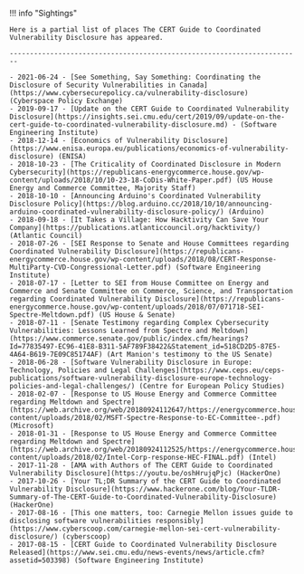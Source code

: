 !!! info "Sightings"

    Here is a partial list of places The CERT Guide to Coordinated
    Vulnerability Disclosure has appeared.

    ------------------------------------------------------------------------

    - 2021-06-24 - [See Something, Say Something: Coordinating the Disclosure of Security Vulnerabilities in Canada](https://www.cybersecurepolicy.ca/vulnerability-disclosure) (Cyberspace Policy Exchange)
    - 2019-09-17 - [Update on the CERT Guide to Coordinated Vulnerability Disclosure](https://insights.sei.cmu.edu/cert/2019/09/update-on-the-cert-guide-to-coordinated-vulnerability-disclosure.md) - (Software Engineering Institute)
    - 2018-12-14 - [Economics of Vulnerability Disclosure](https://www.enisa.europa.eu/publications/economics-of-vulnerability-disclosure) (ENISA)
    - 2018-10-23 - [The Criticality of Coordinated Disclosure in Modern Cybersecurity](https://republicans-energycommerce.house.gov/wp-content/uploads/2018/10/10-23-18-CoDis-White-Paper.pdf) (US House Energy and Commerce Committee, Majority Staff)
    - 2018-10-10 - [Announcing Arduino's Coordinated Vulnerability Disclosure Policy](https://blog.arduino.cc/2018/10/10/announcing-arduino-coordinated-vulnerability-disclosure-policy/) (Arduino)
    - 2018-09-18 - [It Takes a Village: How Hacktivity Can Save Your Company](https://publications.atlanticcouncil.org/hacktivity/) (Atlantic Council)
    - 2018-07-26 - [SEI Response to Senate and House Committees regarding Coordinated Vulnerability Disclosure](https://republicans-energycommerce.house.gov/wp-content/uploads/2018/08/CERT-Response-MultiParty-CVD-Congressional-Letter.pdf) (Software Engineering Institute)
    - 2018-07-17 - [Letter to SEI from House Committee on Energy and Commerce and Senate Committee on Commerce, Science, and Transportation regarding Coordinated Vulnerability Disclosure](https://republicans-energycommerce.house.gov/wp-content/uploads/2018/07/071718-SEI-Spectre-Meltdown.pdf) (US House & Senate)
    - 2018-07-11 - [Senate Testimony regarding Complex Cybersecurity Vulnerabilities: Lessons Learned from Spectre and Meltdown](https://www.commerce.senate.gov/public/index.cfm/hearings?Id=77835497-EC96-41E8-B311-5AF789F38422&Statement_id=518CD2D5-87E5-4A64-B619-7E09C85174AF) (Art Manion's testimony to the US Senate)
    - 2018-06-28 - [Software Vulnerability Disclosure in Europe: Technology, Policies and Legal Challenges](https://www.ceps.eu/ceps-publications/software-vulnerability-disclosure-europe-technology-policies-and-legal-challenges/) (Centre for European Policy Studies)
    - 2018-02-07 - [Response to US House Energy and Commerce Committee regarding Meltdown and Spectre](https://web.archive.org/web/20180924112647/https://energycommerce.house.gov/wp-content/uploads/2018/02/MSFT-Spectre-Response-to-EC-Committee-.pdf) (Microsoft)
    - 2018-01-31 - [Response to US House Energy and Commerce Committee regarding Meltdown and Spectre](https://web.archive.org/web/20180924112525/https://energycommerce.house.gov/wp-content/uploads/2018/02/Intel-Corp-response-HEC-FINAL.pdf) (Intel)
    - 2017-11-28 - [AMA with Authors of The CERT Guide to Coordinated Vulnerability Disclosure](https://youtu.be/oshHrujqPjc) (HackerOne)
    - 2017-10-26 - [Your TL;DR Summary of the CERT Guide to Coordinated Vulnerability Disclosure](https://www.hackerone.com/blog/Your-TLDR-Summary-of-The-CERT-Guide-to-Coordinated-Vulnerability-Disclosure) (HackerOne)
    - 2017-08-16 - [This one matters, too: Carnegie Mellon issues guide to disclosing software vulnerabilities responsibly](https://www.cyberscoop.com/carnegie-mellon-sei-cert-vulnerability-disclosure/) (cyberscoop)
    - 2017-08-15 - [CERT Guide to Coordinated Vulnerability Disclosure Released](https://www.sei.cmu.edu/news-events/news/article.cfm?assetid=503398) (Software Engineering Institute)
